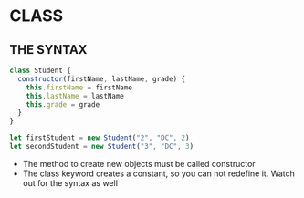 # CLASS
## THE SYNTAX
```js
class Student {
  constructor(firstName, lastName, grade) {
    this.firstName = firstName
    this.lastName = lastName
    this.grade = grade
  }
}

let firstStudent = new Student("2", "DC", 2)
let secondStudent = new Student("3", "DC", 3)
```
- The method to create new objects must be called constructor
- The class keyword creates a constant, so you can not redefine it. Watch out for the syntax as well